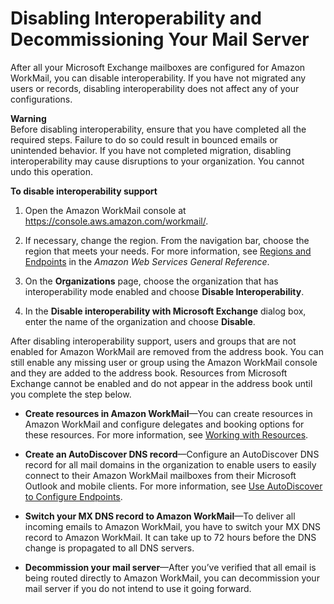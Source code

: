 # Disabling Interoperability and Decommissioning Your Mail Server<a name="disable_interop"></a>

After all your Microsoft Exchange mailboxes are configured for Amazon WorkMail, you can disable interoperability\. If you have not migrated any users or records, disabling interoperability does not affect any of your configurations\.

**Warning**  
Before disabling interoperability, ensure that you have completed all the required steps\. Failure to do so could result in bounced emails or unintended behavior\. If you have not completed migration, disabling interoperability may cause disruptions to your organization\. You cannot undo this operation\.

**To disable interoperability support**

1. Open the Amazon WorkMail console at [https://console\.aws\.amazon\.com/workmail/](https://console.aws.amazon.com/workmail/)\.

1. If necessary, change the region\. From the navigation bar, choose the region that meets your needs\. For more information, see [Regions and Endpoints](http://docs.aws.amazon.com/general/latest/gr/rande.html) in the *Amazon Web Services General Reference*\.

1. On the **Organizations** page, choose the organization that has interoperability mode enabled and choose **Disable Interoperability**\. 

1. In the **Disable interoperability with Microsoft Exchange** dialog box, enter the name of the organization and choose **Disable**\.

After disabling interoperability support, users and groups that are not enabled for Amazon WorkMail are removed from the address book\. You can still enable any missing user or group using the Amazon WorkMail console and they are added to the address book\. Resources from Microsoft Exchange cannot be enabled and do not appear in the address book until you complete the step below\.

+ **Create resources in Amazon WorkMail**—You can create resources in Amazon WorkMail and configure delegates and booking options for these resources\. For more information, see [Working with Resources](http://docs.aws.amazon.com/workmail/latest/adminguide/resources_overview.html)\.

+ **Create an AutoDiscover DNS record**—Configure an AutoDiscover DNS record for all mail domains in the organization to enable users to easily connect to their Amazon WorkMail mailboxes from their Microsoft Outlook and mobile clients\. For more information, see [Use AutoDiscover to Configure Endpoints](http://docs.aws.amazon.com/workmail/latest/adminguide/autodiscover.html)\.

+ **Switch your MX DNS record to Amazon WorkMail**—To deliver all incoming emails to Amazon WorkMail, you have to switch your MX DNS record to Amazon WorkMail\. It can take up to 72 hours before the DNS change is propagated to all DNS servers\.

+ **Decommission your mail server**—After you’ve verified that all email is being routed directly to Amazon WorkMail, you can decommission your mail server if you do not intend to use it going forward\.